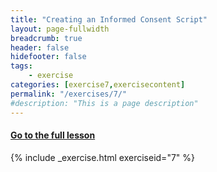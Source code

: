 ```yaml
---
title: "Creating an Informed Consent Script"
layout: page-fullwidth
breadcrumb: true
header: false
hidefooter: false
tags:
    - exercise
categories: [exercise7,exercisecontent]
permalink: "/exercises/7/"
#description: "This is a page description"
---
```


<h4><a href="{{ site.url }}{{ site.baseurl }}{{ page.permalink }}modules/1/d">Go to the full lesson</a></h4>
{% include _exercise.html exerciseid="7" %}
